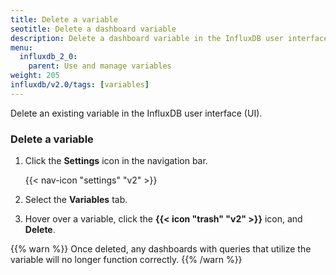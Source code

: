 ```yaml
---
title: Delete a variable
seotitle: Delete a dashboard variable
description: Delete a dashboard variable in the InfluxDB user interface.
menu:
  influxdb_2_0:
    parent: Use and manage variables
weight: 205
influxdb/v2.0/tags: [variables]
---
```


Delete an existing variable in the InfluxDB user interface (UI).

### Delete a variable

1. Click the **Settings** icon in the navigation bar.

    {{< nav-icon "settings" "v2" >}}

2. Select the **Variables** tab.
3. Hover over a variable, click the **{{< icon "trash" "v2" >}}** icon, and **Delete**.

{{% warn %}}
Once deleted, any dashboards with queries that utilize the variable will no
longer function correctly.
{{% /warn %}}
